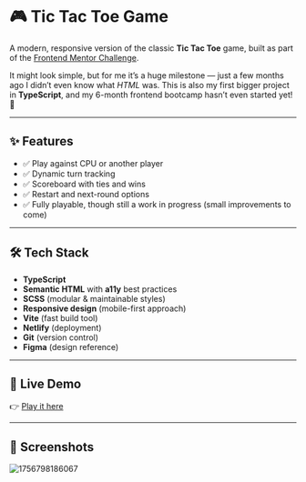 # 🎮 Tic Tac Toe Game

A modern, responsive version of the classic **Tic Tac Toe** game, built as part of the [Frontend Mentor Challenge](https://www.frontendmentor.io/challenges/tic-tac-toe-game-Re7ZF_E2v).  

It might look simple, but for me it’s a huge milestone — just a few months ago I didn’t even know what *HTML* was. This is also my first bigger project in **TypeScript**, and my 6-month frontend bootcamp hasn’t even started yet! 🚀  

---

## ✨ Features

- ✅ Play against CPU or another player  
- ✅ Dynamic turn tracking  
- ✅ Scoreboard with ties and wins  
- ✅ Restart and next-round options  
- ✅ Fully playable, though still a work in progress (small improvements to come)  

---

## 🛠️ Tech Stack

- **TypeScript**  
- **Semantic HTML** with **a11y** best practices  
- **SCSS** (modular & maintainable styles)  
- **Responsive design** (mobile-first approach)  
- **Vite** (fast build tool)  
- **Netlify** (deployment)  
- **Git** (version control)  
- **Figma** (design reference)  

---

## 🚀 Live Demo

👉 [Play it here](https://your-netlify-link.com)  

---

## 📸 Screenshots

![1756798186067](https://github.com/user-attachments/assets/f2186f14-2b87-448b-b234-7928bf1462b6)
